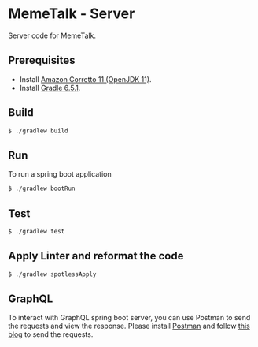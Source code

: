 # MemeTalk - Server

Server code for MemeTalk.

## Prerequisites

- Install [Amazon Corretto 11 (OpenJDK 11)](https://docs.aws.amazon.com/corretto/latest/corretto-11-ug/downloads-list.html).
- Install [Gradle 6.5.1](https://gradle.org/install/).

## Build

```bash
$ ./gradlew build
```

## Run
To run a spring boot application
```bash
$ ./gradlew bootRun
```

## Test

```bash
$ ./gradlew test
```

## Apply Linter and reformat the code
```bash
$ ./gradlew spotlessApply
```

## GraphQL
To interact with GraphQL spring boot server, you can use Postman to send the requests and view the response.
Please install [Postman](https://www.postman.com/) and follow [this blog](https://learning.postman.com/docs/sending-requests/supported-api-frameworks/graphql/) to send the requests.

